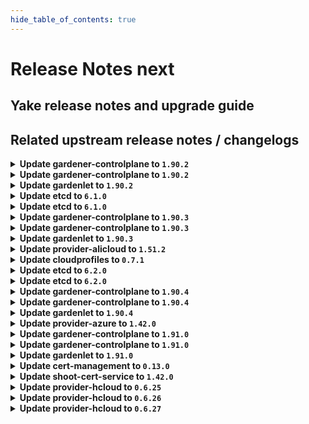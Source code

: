```yaml
---
hide_table_of_contents: true
---
```


# Release Notes next

## Yake release notes and upgrade guide

## Related upstream release notes / changelogs


<details>
<summary><b>Update gardener-controlplane to <code>1.90.2</code></b></summary>

# [gardener/gardener]

## 🐛 Bug Fixes

- `[USER]` An issue has been fixed which caused `Shoot` reconciliation to get stuck because the API discovery used to generate the read-only `ClusterRole` for `shoots/viewerkubeconfig` subresource failed. by @rfranzke [#9361]

## Docker Images
- admission-controller: `europe-docker.pkg.dev/gardener-project/releases/gardener/admission-controller:v1.90.2`
- apiserver: `europe-docker.pkg.dev/gardener-project/releases/gardener/apiserver:v1.90.2`
- controller-manager: `europe-docker.pkg.dev/gardener-project/releases/gardener/controller-manager:v1.90.2`
- gardenlet: `europe-docker.pkg.dev/gardener-project/releases/gardener/gardenlet:v1.90.2`
- node-agent: `europe-docker.pkg.dev/gardener-project/releases/gardener/node-agent:v1.90.2`
- operator: `europe-docker.pkg.dev/gardener-project/releases/gardener/operator:v1.90.2`
- resource-manager: `europe-docker.pkg.dev/gardener-project/releases/gardener/resource-manager:v1.90.2`
- scheduler: `europe-docker.pkg.dev/gardener-project/releases/gardener/scheduler:v1.90.2`


</details>

<details>
<summary><b>Update gardener-controlplane to <code>1.90.2</code></b></summary>

# [gardener/gardener]

## 🐛 Bug Fixes

- `[USER]` An issue has been fixed which caused `Shoot` reconciliation to get stuck because the API discovery used to generate the read-only `ClusterRole` for `shoots/viewerkubeconfig` subresource failed. by @rfranzke [#9361]

## Docker Images
- admission-controller: `europe-docker.pkg.dev/gardener-project/releases/gardener/admission-controller:v1.90.2`
- apiserver: `europe-docker.pkg.dev/gardener-project/releases/gardener/apiserver:v1.90.2`
- controller-manager: `europe-docker.pkg.dev/gardener-project/releases/gardener/controller-manager:v1.90.2`
- gardenlet: `europe-docker.pkg.dev/gardener-project/releases/gardener/gardenlet:v1.90.2`
- node-agent: `europe-docker.pkg.dev/gardener-project/releases/gardener/node-agent:v1.90.2`
- operator: `europe-docker.pkg.dev/gardener-project/releases/gardener/operator:v1.90.2`
- resource-manager: `europe-docker.pkg.dev/gardener-project/releases/gardener/resource-manager:v1.90.2`
- scheduler: `europe-docker.pkg.dev/gardener-project/releases/gardener/scheduler:v1.90.2`


</details>

<details>
<summary><b>Update gardenlet to <code>1.90.2</code></b></summary>

# [gardener/gardener]

## 🐛 Bug Fixes

- `[USER]` An issue has been fixed which caused `Shoot` reconciliation to get stuck because the API discovery used to generate the read-only `ClusterRole` for `shoots/viewerkubeconfig` subresource failed. by @rfranzke [#9361]

## Docker Images
- admission-controller: `europe-docker.pkg.dev/gardener-project/releases/gardener/admission-controller:v1.90.2`
- apiserver: `europe-docker.pkg.dev/gardener-project/releases/gardener/apiserver:v1.90.2`
- controller-manager: `europe-docker.pkg.dev/gardener-project/releases/gardener/controller-manager:v1.90.2`
- gardenlet: `europe-docker.pkg.dev/gardener-project/releases/gardener/gardenlet:v1.90.2`
- node-agent: `europe-docker.pkg.dev/gardener-project/releases/gardener/node-agent:v1.90.2`
- operator: `europe-docker.pkg.dev/gardener-project/releases/gardener/operator:v1.90.2`
- resource-manager: `europe-docker.pkg.dev/gardener-project/releases/gardener/resource-manager:v1.90.2`
- scheduler: `europe-docker.pkg.dev/gardener-project/releases/gardener/scheduler:v1.90.2`


</details>

<details>
<summary><b>Update etcd to <code>6.1.0</code></b></summary>

## What's Changed
* Pass through .values.backup.secretData by @j2L4e in https://github.com/gardener-community/etcd/pull/15

## New Contributors
* @j2L4e made their first contribution in https://github.com/gardener-community/etcd/pull/15

**Full Changelog**: https://github.com/gardener-community/etcd/compare/6.0.0...6.1.0

</details>

<details>
<summary><b>Update etcd to <code>6.1.0</code></b></summary>

## What's Changed
* Pass through .values.backup.secretData by @j2L4e in https://github.com/gardener-community/etcd/pull/15

## New Contributors
* @j2L4e made their first contribution in https://github.com/gardener-community/etcd/pull/15

**Full Changelog**: https://github.com/gardener-community/etcd/compare/6.0.0...6.1.0

</details>

<details>
<summary><b>Update gardener-controlplane to <code>1.90.3</code></b></summary>

The release-notes for component **github.com/gardener/gardener** in version **v1.90.3** exceeded the maximum length of 25000 characters allowed by GitHub for release-bodies.
They have been uploaded as release-asset and can be found at https://github.com/gardener/gardener/releases/download/v1.90.3/release_notes.md.

</details>

<details>
<summary><b>Update gardener-controlplane to <code>1.90.3</code></b></summary>

The release-notes for component **github.com/gardener/gardener** in version **v1.90.3** exceeded the maximum length of 25000 characters allowed by GitHub for release-bodies.
They have been uploaded as release-asset and can be found at https://github.com/gardener/gardener/releases/download/v1.90.3/release_notes.md.

</details>

<details>
<summary><b>Update gardenlet to <code>1.90.3</code></b></summary>

The release-notes for component **github.com/gardener/gardener** in version **v1.90.3** exceeded the maximum length of 25000 characters allowed by GitHub for release-bodies.
They have been uploaded as release-asset and can be found at https://github.com/gardener/gardener/releases/download/v1.90.3/release_notes.md.

</details>

<details>
<summary><b>Update provider-alicloud to <code>1.51.2</code></b></summary>

no release notes available

## Docker Images
- gardener-extension-admission-alicloud: `europe-docker.pkg.dev/gardener-project/releases/gardener/extensions/admission-alicloud:v1.51.2`
- gardener-extension-provider-alicloud: `europe-docker.pkg.dev/gardener-project/releases/gardener/extensions/provider-alicloud:v1.51.2`


</details>

<details>
<summary><b>Update cloudprofiles to <code>0.7.1</code></b></summary>

**Full Changelog**: https://github.com/gardener-community/cloudprofiles/compare/0.7.0...0.7.1

</details>

<details>
<summary><b>Update etcd to <code>6.2.0</code></b></summary>

## What's Changed
* Define images repository and tag as seperate keys, fallback to old style by @lotharbach in https://github.com/gardener-community/etcd/pull/16
* Switch to new upstream registry



**Full Changelog**: https://github.com/gardener-community/etcd/compare/6.1.0...6.2.0

</details>

<details>
<summary><b>Update etcd to <code>6.2.0</code></b></summary>

## What's Changed
* Define images repository and tag as seperate keys, fallback to old style by @lotharbach in https://github.com/gardener-community/etcd/pull/16
* Switch to new upstream registry



**Full Changelog**: https://github.com/gardener-community/etcd/compare/6.1.0...6.2.0

</details>

<details>
<summary><b>Update gardener-controlplane to <code>1.90.4</code></b></summary>

# [gardener/gardener]

## 🐛 Bug Fixes

- `[OPERATOR]` A configuration issue of the prometheus-operator managed alertmanager instances is fixed. by @istvanballok [#9420]
- `[OPERATOR]` A bug has been fixed which prevented pods from starting on clusters of at least `1.28` if they were using old `PersistentVolume`s created with the deprecated `failure-domain.beta.kubernetes.io/{zone,region}` labels. by @rfranzke [#9413]

## Docker Images
- admission-controller: `europe-docker.pkg.dev/gardener-project/releases/gardener/admission-controller:v1.90.4`
- apiserver: `europe-docker.pkg.dev/gardener-project/releases/gardener/apiserver:v1.90.4`
- controller-manager: `europe-docker.pkg.dev/gardener-project/releases/gardener/controller-manager:v1.90.4`
- gardenlet: `europe-docker.pkg.dev/gardener-project/releases/gardener/gardenlet:v1.90.4`
- node-agent: `europe-docker.pkg.dev/gardener-project/releases/gardener/node-agent:v1.90.4`
- operator: `europe-docker.pkg.dev/gardener-project/releases/gardener/operator:v1.90.4`
- resource-manager: `europe-docker.pkg.dev/gardener-project/releases/gardener/resource-manager:v1.90.4`
- scheduler: `europe-docker.pkg.dev/gardener-project/releases/gardener/scheduler:v1.90.4`


</details>

<details>
<summary><b>Update gardener-controlplane to <code>1.90.4</code></b></summary>

# [gardener/gardener]

## 🐛 Bug Fixes

- `[OPERATOR]` A configuration issue of the prometheus-operator managed alertmanager instances is fixed. by @istvanballok [#9420]
- `[OPERATOR]` A bug has been fixed which prevented pods from starting on clusters of at least `1.28` if they were using old `PersistentVolume`s created with the deprecated `failure-domain.beta.kubernetes.io/{zone,region}` labels. by @rfranzke [#9413]

## Docker Images
- admission-controller: `europe-docker.pkg.dev/gardener-project/releases/gardener/admission-controller:v1.90.4`
- apiserver: `europe-docker.pkg.dev/gardener-project/releases/gardener/apiserver:v1.90.4`
- controller-manager: `europe-docker.pkg.dev/gardener-project/releases/gardener/controller-manager:v1.90.4`
- gardenlet: `europe-docker.pkg.dev/gardener-project/releases/gardener/gardenlet:v1.90.4`
- node-agent: `europe-docker.pkg.dev/gardener-project/releases/gardener/node-agent:v1.90.4`
- operator: `europe-docker.pkg.dev/gardener-project/releases/gardener/operator:v1.90.4`
- resource-manager: `europe-docker.pkg.dev/gardener-project/releases/gardener/resource-manager:v1.90.4`
- scheduler: `europe-docker.pkg.dev/gardener-project/releases/gardener/scheduler:v1.90.4`


</details>

<details>
<summary><b>Update gardenlet to <code>1.90.4</code></b></summary>

# [gardener/gardener]

## 🐛 Bug Fixes

- `[OPERATOR]` A configuration issue of the prometheus-operator managed alertmanager instances is fixed. by @istvanballok [#9420]
- `[OPERATOR]` A bug has been fixed which prevented pods from starting on clusters of at least `1.28` if they were using old `PersistentVolume`s created with the deprecated `failure-domain.beta.kubernetes.io/{zone,region}` labels. by @rfranzke [#9413]

## Docker Images
- admission-controller: `europe-docker.pkg.dev/gardener-project/releases/gardener/admission-controller:v1.90.4`
- apiserver: `europe-docker.pkg.dev/gardener-project/releases/gardener/apiserver:v1.90.4`
- controller-manager: `europe-docker.pkg.dev/gardener-project/releases/gardener/controller-manager:v1.90.4`
- gardenlet: `europe-docker.pkg.dev/gardener-project/releases/gardener/gardenlet:v1.90.4`
- node-agent: `europe-docker.pkg.dev/gardener-project/releases/gardener/node-agent:v1.90.4`
- operator: `europe-docker.pkg.dev/gardener-project/releases/gardener/operator:v1.90.4`
- resource-manager: `europe-docker.pkg.dev/gardener-project/releases/gardener/resource-manager:v1.90.4`
- scheduler: `europe-docker.pkg.dev/gardener-project/releases/gardener/scheduler:v1.90.4`


</details>

<details>
<summary><b>Update provider-azure to <code>1.42.0</code></b></summary>

# [gardener/machine-controller-manager]

## ⚠️ Breaking Changes

- `[OPERATOR]` Change OCI Image Registry from GCR (`eu.gcr.io/gardener-project`) to Artifact-Registry (`europe-docker.pkg.dev/gardener-project/releases`). Users should update their references. by @ccwienk [gardener/machine-controller-manager#878]
## 🐛 Bug Fixes

- `[OPERATOR]` Fix for edge case of Node object deletion missed during machine termination. by @elankath [gardener/machine-controller-manager#887]
- `[DEVELOPER]` MCM restart happens properly in integration tests now. This fix will get activated, once this version is vendored in your mcm-provider by @sssash18 [gardener/machine-controller-manager#879]
## 🏃 Others

- `[DEVELOPER]` Bump `k8s.io/*` deps to `v0.28.2` by @afritzler [gardener/machine-controller-manager#858]
- `[DEVELOPER]` go-git now removed from dependencies due to CVE's. by @elankath [gardener/machine-controller-manager#896]
- `[OPERATOR]` fixed IT for seed with k8s >= 1.27 as control cluster  by @piyuagr [gardener/machine-controller-manager#869]
- `[OPERATOR]` Architecture field added in the nodetemplate. This will allow CA to pickup architecture from machine class and schedule pods on relevant arch nodes. by @sssash18 [gardener/machine-controller-manager#894]
- `[OPERATOR]` machine controller won't reconcile machine on non-spec update events by @himanshu-kun [gardener/machine-controller-manager#877]
## 📖 Documentation

- `[DEVELOPER]` Phase transition diagram for a machine object is added to FAQs by @himanshu-kun [gardener/machine-controller-manager#886]
# [gardener/gardener-extension-provider-azure]

## ✨ New Features

- `[OPERATOR]` Updated the default storage account SKU from StandardLRS to StandardZRS to enhance data durability and availability. by @seshachalam-yv [#790]
## 🐛 Bug Fixes

- `[DEVELOPER]` `source-` prefix of `BackupEntry` name is being ignored when performing entry deletion by @Kostov6 [#805]
## 🏃 Others

- `[OPERATOR]` fix an issue where an empty infrastructure state would cause issues when picking the proper reconciler. by @kon-angelo [#787]
- `[OPERATOR]` Fix an issue where backupentry secrets would not be deleted due to incorrect credential format error. by @kon-angelo [#795]
# [gardener/machine-controller-manager-provider-azure]

## 🏃 Others

- `[OPERATOR]` Fixed handling for data disk in ToBeDetached=true state during vm deletion by @unmarshall [gardener/machine-controller-manager-provider-azure#132]
- `[OPERATOR]` Fixed the gap where VM marketplace images with no plans were not handled properly. Now one can start VMs having marketplace image with no plan. by @unmarshall [gardener/machine-controller-manager-provider-azure#134]
- `[USER]` Fixed recording of erroneous metrics for driver and API requests by @unmarshall [gardener/machine-controller-manager-provider-azure#130]
- `[USER]` Uses new Azure SDK as the older go-autorest is out of support.   
  Adds 2 new metrics which compute driver API call duration and Azure API call duration for all successful API calls.  
  Recently introduced Azure fakes are used extensively for unit tests.  
  Driver.GetMachineStatus now only gets the status from the Machine and not from associated NIC(s).  
  Deletion of a machine now cascade deletes NIC(s) and Disk(s) (OSDisk and DataDisk(s)) as well. Previously it was a 2 step process of detatch followed by a delete.  
  In the API following have been marked as deprecated:  
  - Constants: [api.AzureClientID, api.AzureClientSecret, api.AzureSubscriptionID, api.AzureTenantID, api.AzureAlternativeClientID, api.AzureAlternativeClientSecret, api.AzureAlternativeSubscriptionID, api.AzureAlternativeTenantID, api.MachineSetKindVMO and api.MachineSetKindAvailabilitySet]  
  - AzureVirtualMachineProperties.MachineSet has been marked as deprecated by @unmarshall [gardener/machine-controller-manager-provider-azure#105]
- `[USER]` Updated the following dependencies:  
  --------------------------------------------------------------------------------------------------------------  
  * github.com/Azure/azure-sdk-for-go/sdk/resourcemanager/compute/armcompute/v5 [v5.3.0-beta.2 to v5.3.0]  
  * github.com/Azure/azure-sdk-for-go/sdk/resourcemanager/marketplaceordering/armmarketplaceordering [v1.2.0-beta.3 to v1.2.0]  
  * github.com/Azure/azure-sdk-for-go/sdk/resourcemanager/network/armnetwork/v4 [v4.3.0-beta.1 to v4.3.0]  
  * github.com/Azure/azure-sdk-for-go/sdk/resourcemanager/resources/armresources [v1.2.0-beta.3 to v1.2.0] by @unmarshall [gardener/machine-controller-manager-provider-azure#117]
# [gardener/terraformer]

## 🏃 Others

- `[OPERATOR]` Update go -> v1.21.5 by @kon-angelo [gardener/terraformer#146]
- `[OPERATOR]` Update alpine -> v1.29.0 by @kon-angelo [gardener/terraformer#146]

## Docker Images
- gardener-extension-admission-azure: `europe-docker.pkg.dev/gardener-project/releases/gardener/extensions/admission-azure:v1.42.0`
- gardener-extension-provider-azure: `europe-docker.pkg.dev/gardener-project/releases/gardener/extensions/provider-azure:v1.42.0`


</details>

<details>
<summary><b>Update gardener-controlplane to <code>1.91.0</code></b></summary>

# [gardener/gardener]

## ⚠️ Breaking Changes

- `[USER]` Deprecated `.spec.kubernetes.allowPrivilegedContainers` field in the Shoot API is now removed. by @shafeeqes [#9274]
- `[USER]` The `.status.advertisedAddresses[]` list in a `Shoot`'s status now includes the `Shoot`'s service account issuer under the name `service-account-issuer`. Please revisit any logic that might depend on all advertised addresses being used for communication with the `kube-apiserver` of a shoot cluster. by @dimityrmirchev [#9196]
- `[OPERATOR]` The `ShootForceDeletion` feature gate has been promoted to beta and is turned on by default.  by @acumino [#9325]
## ✨ New Features

- `[DEVELOPER]` The `{garden,seed,shoot}-care` controllers now incorporate `ManagedResource`s into all relevant conditions, and it is possible to override the condition type into which a `ManagedResource`'s status gets incorporated via the `care.gardener.cloud/condition-type` label. Please consult the respective documentation for more information ([`garden-care`](https://github.com/gardener/gardener/blob/master/docs/concepts/operator.md#care-reconciler), [`seed-care`](https://github.com/gardener/gardener/blob/master/docs/concepts/gardenlet.md#care-reconciler-1), [`shoot-care`](https://github.com/gardener/gardener/blob/master/docs/concepts/gardenlet.md#care-reconciler-2)). by @rfranzke [#9313]
- `[OPERATOR]` The gardenlet now synchronizes the service account public keys of shoot clusters that have managed issuer enabled. The public keys are stored in a dedicated `gardener-system-shoot-issuer` namespace in the Garden cluster. by @dimityrmirchev [#9354]
- `[OPERATOR]` `gardener-resource-manager` now considers the health and the progressing status for `Certificate` and `Issuer` resources (see [cert-management](https://github.com/gardener/cert-management/)) managed via `ManagedResource`s. by @timuthy [#9326]
- `[OPERATOR]` The Shoot maintenance controller now removes unsupported feature gates and admission plugins from the Shoot during force upgrades. by @shafeeqes [#9365]
- `[OPERATOR]` `gardener-operator` now deploys two Alertmanager replicas into the `garden` namespace. They don't come with any configuration by default. It is in the responsibility of the human operators to create `monitoring.coreos.com/v1alpha1.AlertmanagerConfig` resources with the proper configuration suitable for their needs. Read more about it [here](https://github.com/gardener/gardener/blob/master/docs/concepts/operator.md#observability). by @rfranzke [#9301]
- `[OPERATOR]` The `ControlPlaneHealthy` condition in `Shoot`s now reports an issue when `{kube,machine}-controller-manager` or `cluster-autoscaler` are scaled down to `0` replicas. The `EveryNodeReady` condition in `Shoot`s now reports an issue when at least `20%` of the `Lease`s related to nodes in the `kube-node-lease` namespace are expired. by @rfranzke [#9376]
## 🐛 Bug Fixes

- `[DEVELOPER]` Function `NewClientFromBytes` in package `pkg/client/kubernetes/client.go` was fixed to consider `AllowedUserFields`. Earlier, it failed when creating a Kubernetes client with a special but allowed fields in the Kubeconfig (e.g. `auth-provider`). by @timuthy [#9333]
## 🏃 Others

- `[OPERATOR]` Update CoreDNS to v1.11.1. by @DockToFuture [#8945]
- `[OPERATOR]` The gardener operator documentation now closes resembles the reality of the coding. by @ScheererJ [#9342]
- `[OPERATOR]` The istio ingress gateway orphan namespace detection no longer interferes with the istio ingress gateway zone migration in case the target zone names are unknown and there is no active usage. by @ScheererJ [#9460]
- `[OPERATOR]` The ingress domain of kube-apiserver should work again for single-zonal shoot control planes. by @ScheererJ [#9393]
- `[OPERATOR]` There is a new plutono dashboard named `Container Images` that currently contains 2 panels for image pull durations. by @ialidzhikov [#9422]
- `[OPERATOR]` Port 8132 of istio ingress gateway will respond to all ordinary http requests with a redirect (301) to the https port by @ScheererJ [#9332]
- `[OPERATOR]` The operating system config reconciler of the `gardener-node-agent` now creates directories with `0755` permissions when it creates files listed in the corresponding `OperatingSystemConfig` on the node. Previously these directories were created with no permissions. by @plkokanov [#9443]
- `[OPERATOR]` Seed clusters with a wildcard certificate no longer use `Ingress` resources to expose `kube-apiserver`. Instead, `Istio` resources are directly used now. by @ScheererJ [#9300]
- `[OPERATOR]` Shoot clusters should stay accessible after istio ingress gateway migration via annotation alpha.istio-ingress.gardener.cloud/migrate-to was triggered. by @ScheererJ [#9423]
- `[OPERATOR]` Operators can create duplicate istio ingress gateways for migration if the zone names should be changed in the seed specification by @ScheererJ [#9304]
- `[DEVELOPER]` Now the observability applications which are also targets of the authentication & authorization proxies share common label.  by @nickytd [#9385]
- `[DEVELOPER]` Local dev setup can now deploy a cluster with volume resize support. by @dnaeon [#9363]

## Docker Images
- admission-controller: `europe-docker.pkg.dev/gardener-project/releases/gardener/admission-controller:v1.91.0`
- apiserver: `europe-docker.pkg.dev/gardener-project/releases/gardener/apiserver:v1.91.0`
- controller-manager: `europe-docker.pkg.dev/gardener-project/releases/gardener/controller-manager:v1.91.0`
- gardenlet: `europe-docker.pkg.dev/gardener-project/releases/gardener/gardenlet:v1.91.0`
- node-agent: `europe-docker.pkg.dev/gardener-project/releases/gardener/node-agent:v1.91.0`
- operator: `europe-docker.pkg.dev/gardener-project/releases/gardener/operator:v1.91.0`
- resource-manager: `europe-docker.pkg.dev/gardener-project/releases/gardener/resource-manager:v1.91.0`
- scheduler: `europe-docker.pkg.dev/gardener-project/releases/gardener/scheduler:v1.91.0`


</details>

<details>
<summary><b>Update gardener-controlplane to <code>1.91.0</code></b></summary>

# [gardener/gardener]

## ⚠️ Breaking Changes

- `[USER]` Deprecated `.spec.kubernetes.allowPrivilegedContainers` field in the Shoot API is now removed. by @shafeeqes [#9274]
- `[USER]` The `.status.advertisedAddresses[]` list in a `Shoot`'s status now includes the `Shoot`'s service account issuer under the name `service-account-issuer`. Please revisit any logic that might depend on all advertised addresses being used for communication with the `kube-apiserver` of a shoot cluster. by @dimityrmirchev [#9196]
- `[OPERATOR]` The `ShootForceDeletion` feature gate has been promoted to beta and is turned on by default.  by @acumino [#9325]
## ✨ New Features

- `[DEVELOPER]` The `{garden,seed,shoot}-care` controllers now incorporate `ManagedResource`s into all relevant conditions, and it is possible to override the condition type into which a `ManagedResource`'s status gets incorporated via the `care.gardener.cloud/condition-type` label. Please consult the respective documentation for more information ([`garden-care`](https://github.com/gardener/gardener/blob/master/docs/concepts/operator.md#care-reconciler), [`seed-care`](https://github.com/gardener/gardener/blob/master/docs/concepts/gardenlet.md#care-reconciler-1), [`shoot-care`](https://github.com/gardener/gardener/blob/master/docs/concepts/gardenlet.md#care-reconciler-2)). by @rfranzke [#9313]
- `[OPERATOR]` The gardenlet now synchronizes the service account public keys of shoot clusters that have managed issuer enabled. The public keys are stored in a dedicated `gardener-system-shoot-issuer` namespace in the Garden cluster. by @dimityrmirchev [#9354]
- `[OPERATOR]` `gardener-resource-manager` now considers the health and the progressing status for `Certificate` and `Issuer` resources (see [cert-management](https://github.com/gardener/cert-management/)) managed via `ManagedResource`s. by @timuthy [#9326]
- `[OPERATOR]` The Shoot maintenance controller now removes unsupported feature gates and admission plugins from the Shoot during force upgrades. by @shafeeqes [#9365]
- `[OPERATOR]` `gardener-operator` now deploys two Alertmanager replicas into the `garden` namespace. They don't come with any configuration by default. It is in the responsibility of the human operators to create `monitoring.coreos.com/v1alpha1.AlertmanagerConfig` resources with the proper configuration suitable for their needs. Read more about it [here](https://github.com/gardener/gardener/blob/master/docs/concepts/operator.md#observability). by @rfranzke [#9301]
- `[OPERATOR]` The `ControlPlaneHealthy` condition in `Shoot`s now reports an issue when `{kube,machine}-controller-manager` or `cluster-autoscaler` are scaled down to `0` replicas. The `EveryNodeReady` condition in `Shoot`s now reports an issue when at least `20%` of the `Lease`s related to nodes in the `kube-node-lease` namespace are expired. by @rfranzke [#9376]
## 🐛 Bug Fixes

- `[DEVELOPER]` Function `NewClientFromBytes` in package `pkg/client/kubernetes/client.go` was fixed to consider `AllowedUserFields`. Earlier, it failed when creating a Kubernetes client with a special but allowed fields in the Kubeconfig (e.g. `auth-provider`). by @timuthy [#9333]
## 🏃 Others

- `[OPERATOR]` Update CoreDNS to v1.11.1. by @DockToFuture [#8945]
- `[OPERATOR]` The gardener operator documentation now closes resembles the reality of the coding. by @ScheererJ [#9342]
- `[OPERATOR]` The istio ingress gateway orphan namespace detection no longer interferes with the istio ingress gateway zone migration in case the target zone names are unknown and there is no active usage. by @ScheererJ [#9460]
- `[OPERATOR]` The ingress domain of kube-apiserver should work again for single-zonal shoot control planes. by @ScheererJ [#9393]
- `[OPERATOR]` There is a new plutono dashboard named `Container Images` that currently contains 2 panels for image pull durations. by @ialidzhikov [#9422]
- `[OPERATOR]` Port 8132 of istio ingress gateway will respond to all ordinary http requests with a redirect (301) to the https port by @ScheererJ [#9332]
- `[OPERATOR]` The operating system config reconciler of the `gardener-node-agent` now creates directories with `0755` permissions when it creates files listed in the corresponding `OperatingSystemConfig` on the node. Previously these directories were created with no permissions. by @plkokanov [#9443]
- `[OPERATOR]` Seed clusters with a wildcard certificate no longer use `Ingress` resources to expose `kube-apiserver`. Instead, `Istio` resources are directly used now. by @ScheererJ [#9300]
- `[OPERATOR]` Shoot clusters should stay accessible after istio ingress gateway migration via annotation alpha.istio-ingress.gardener.cloud/migrate-to was triggered. by @ScheererJ [#9423]
- `[OPERATOR]` Operators can create duplicate istio ingress gateways for migration if the zone names should be changed in the seed specification by @ScheererJ [#9304]
- `[DEVELOPER]` Now the observability applications which are also targets of the authentication & authorization proxies share common label.  by @nickytd [#9385]
- `[DEVELOPER]` Local dev setup can now deploy a cluster with volume resize support. by @dnaeon [#9363]

## Docker Images
- admission-controller: `europe-docker.pkg.dev/gardener-project/releases/gardener/admission-controller:v1.91.0`
- apiserver: `europe-docker.pkg.dev/gardener-project/releases/gardener/apiserver:v1.91.0`
- controller-manager: `europe-docker.pkg.dev/gardener-project/releases/gardener/controller-manager:v1.91.0`
- gardenlet: `europe-docker.pkg.dev/gardener-project/releases/gardener/gardenlet:v1.91.0`
- node-agent: `europe-docker.pkg.dev/gardener-project/releases/gardener/node-agent:v1.91.0`
- operator: `europe-docker.pkg.dev/gardener-project/releases/gardener/operator:v1.91.0`
- resource-manager: `europe-docker.pkg.dev/gardener-project/releases/gardener/resource-manager:v1.91.0`
- scheduler: `europe-docker.pkg.dev/gardener-project/releases/gardener/scheduler:v1.91.0`


</details>

<details>
<summary><b>Update gardenlet to <code>1.91.0</code></b></summary>

# [gardener/gardener]

## ⚠️ Breaking Changes

- `[USER]` Deprecated `.spec.kubernetes.allowPrivilegedContainers` field in the Shoot API is now removed. by @shafeeqes [#9274]
- `[USER]` The `.status.advertisedAddresses[]` list in a `Shoot`'s status now includes the `Shoot`'s service account issuer under the name `service-account-issuer`. Please revisit any logic that might depend on all advertised addresses being used for communication with the `kube-apiserver` of a shoot cluster. by @dimityrmirchev [#9196]
- `[OPERATOR]` The `ShootForceDeletion` feature gate has been promoted to beta and is turned on by default.  by @acumino [#9325]
## ✨ New Features

- `[DEVELOPER]` The `{garden,seed,shoot}-care` controllers now incorporate `ManagedResource`s into all relevant conditions, and it is possible to override the condition type into which a `ManagedResource`'s status gets incorporated via the `care.gardener.cloud/condition-type` label. Please consult the respective documentation for more information ([`garden-care`](https://github.com/gardener/gardener/blob/master/docs/concepts/operator.md#care-reconciler), [`seed-care`](https://github.com/gardener/gardener/blob/master/docs/concepts/gardenlet.md#care-reconciler-1), [`shoot-care`](https://github.com/gardener/gardener/blob/master/docs/concepts/gardenlet.md#care-reconciler-2)). by @rfranzke [#9313]
- `[OPERATOR]` The gardenlet now synchronizes the service account public keys of shoot clusters that have managed issuer enabled. The public keys are stored in a dedicated `gardener-system-shoot-issuer` namespace in the Garden cluster. by @dimityrmirchev [#9354]
- `[OPERATOR]` `gardener-resource-manager` now considers the health and the progressing status for `Certificate` and `Issuer` resources (see [cert-management](https://github.com/gardener/cert-management/)) managed via `ManagedResource`s. by @timuthy [#9326]
- `[OPERATOR]` The Shoot maintenance controller now removes unsupported feature gates and admission plugins from the Shoot during force upgrades. by @shafeeqes [#9365]
- `[OPERATOR]` `gardener-operator` now deploys two Alertmanager replicas into the `garden` namespace. They don't come with any configuration by default. It is in the responsibility of the human operators to create `monitoring.coreos.com/v1alpha1.AlertmanagerConfig` resources with the proper configuration suitable for their needs. Read more about it [here](https://github.com/gardener/gardener/blob/master/docs/concepts/operator.md#observability). by @rfranzke [#9301]
- `[OPERATOR]` The `ControlPlaneHealthy` condition in `Shoot`s now reports an issue when `{kube,machine}-controller-manager` or `cluster-autoscaler` are scaled down to `0` replicas. The `EveryNodeReady` condition in `Shoot`s now reports an issue when at least `20%` of the `Lease`s related to nodes in the `kube-node-lease` namespace are expired. by @rfranzke [#9376]
## 🐛 Bug Fixes

- `[DEVELOPER]` Function `NewClientFromBytes` in package `pkg/client/kubernetes/client.go` was fixed to consider `AllowedUserFields`. Earlier, it failed when creating a Kubernetes client with a special but allowed fields in the Kubeconfig (e.g. `auth-provider`). by @timuthy [#9333]
## 🏃 Others

- `[OPERATOR]` Update CoreDNS to v1.11.1. by @DockToFuture [#8945]
- `[OPERATOR]` The gardener operator documentation now closes resembles the reality of the coding. by @ScheererJ [#9342]
- `[OPERATOR]` The istio ingress gateway orphan namespace detection no longer interferes with the istio ingress gateway zone migration in case the target zone names are unknown and there is no active usage. by @ScheererJ [#9460]
- `[OPERATOR]` The ingress domain of kube-apiserver should work again for single-zonal shoot control planes. by @ScheererJ [#9393]
- `[OPERATOR]` There is a new plutono dashboard named `Container Images` that currently contains 2 panels for image pull durations. by @ialidzhikov [#9422]
- `[OPERATOR]` Port 8132 of istio ingress gateway will respond to all ordinary http requests with a redirect (301) to the https port by @ScheererJ [#9332]
- `[OPERATOR]` The operating system config reconciler of the `gardener-node-agent` now creates directories with `0755` permissions when it creates files listed in the corresponding `OperatingSystemConfig` on the node. Previously these directories were created with no permissions. by @plkokanov [#9443]
- `[OPERATOR]` Seed clusters with a wildcard certificate no longer use `Ingress` resources to expose `kube-apiserver`. Instead, `Istio` resources are directly used now. by @ScheererJ [#9300]
- `[OPERATOR]` Shoot clusters should stay accessible after istio ingress gateway migration via annotation alpha.istio-ingress.gardener.cloud/migrate-to was triggered. by @ScheererJ [#9423]
- `[OPERATOR]` Operators can create duplicate istio ingress gateways for migration if the zone names should be changed in the seed specification by @ScheererJ [#9304]
- `[DEVELOPER]` Now the observability applications which are also targets of the authentication & authorization proxies share common label.  by @nickytd [#9385]
- `[DEVELOPER]` Local dev setup can now deploy a cluster with volume resize support. by @dnaeon [#9363]

## Docker Images
- admission-controller: `europe-docker.pkg.dev/gardener-project/releases/gardener/admission-controller:v1.91.0`
- apiserver: `europe-docker.pkg.dev/gardener-project/releases/gardener/apiserver:v1.91.0`
- controller-manager: `europe-docker.pkg.dev/gardener-project/releases/gardener/controller-manager:v1.91.0`
- gardenlet: `europe-docker.pkg.dev/gardener-project/releases/gardener/gardenlet:v1.91.0`
- node-agent: `europe-docker.pkg.dev/gardener-project/releases/gardener/node-agent:v1.91.0`
- operator: `europe-docker.pkg.dev/gardener-project/releases/gardener/operator:v1.91.0`
- resource-manager: `europe-docker.pkg.dev/gardener-project/releases/gardener/resource-manager:v1.91.0`
- scheduler: `europe-docker.pkg.dev/gardener-project/releases/gardener/scheduler:v1.91.0`


</details>

<details>
<summary><b>Update cert-management to <code>0.13.0</code></b></summary>

# [gardener/cert-management]

## ✨ New Features

- `[USER]` The algorithm and size for the private key can now be specified in the certificate spec section to override the default algorithm `RSA` with key size 2048.  
  Supported algorithms are `RSA` and `ECDSA`. For `RSA` the allowed key sizes are `2048`, `3072`, and `4096` with `2048` as default is not specified explicitly. For `ECDSA` the allowed key sizes are `256` and `384` with `256` as default.  
  These algorithms and key sizes are supported by Let's Encrypt. For other ACME servers please check their documentation for information about supported combinations. by @MartinWeindel [#168]

## Docker Images
- cert-management: `europe-docker.pkg.dev/gardener-project/releases/cert-controller-manager:v0.13.0`


</details>

<details>
<summary><b>Update shoot-cert-service to <code>1.42.0</code></b></summary>

# [gardener/gardener-extension-shoot-cert-service]

## ⚠️ Breaking Changes

- `[OPERATOR]` `extension-shoot-cert-service` no longer supports Shoots with Кubernetes version == 1.24. by @shafeeqes [#223]
## 🏃 Others

- `[OPERATOR]` Bumps github.com/gardener/gardener from 1.90.0 to 1.91.0. by @dependabot[bot] [#244]
- `[OPERATOR]` Bumps github.com/gardener/gardener from 1.89.0 to 1.90.0. by @dependabot[bot] [#238]
# [gardener/cert-management]

## ✨ New Features

- `[USER]` The algorithm and size for the private key can now be specified in the certificate spec section to override the default algorithm `RSA` with key size 2048.  
  Supported algorithms are `RSA` and `ECDSA`. For `RSA` the allowed key sizes are `2048`, `3072`, and `4096` with `2048` as default is not specified explicitly. For `ECDSA` the allowed key sizes are `256` and `384` with `256` as default.  
  These algorithms and key sizes are supported by Let's Encrypt. For other ACME servers please check their documentation for information about supported combinations. by @MartinWeindel [gardener/cert-management#168]

## Docker Images
- gardener-extension-shoot-cert-service: `europe-docker.pkg.dev/gardener-project/releases/gardener/extensions/shoot-cert-service:v1.42.0`


</details>

<details>
<summary><b>Update provider-hcloud to <code>0.6.25</code></b></summary>

# [gardener-extension-provider-hcloud] v0.6.25

</details>

<details>
<summary><b>Update provider-hcloud to <code>0.6.26</code></b></summary>

# [gardener-extension-provider-hcloud] v0.6.26

</details>

<details>
<summary><b>Update provider-hcloud to <code>0.6.27</code></b></summary>

# [gardener-extension-provider-hcloud] v0.6.27

</details>
